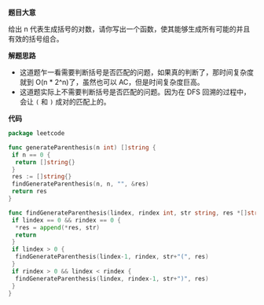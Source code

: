 **题目大意** 

给出 n 代表生成括号的对数，请你写出一个函数，使其能够生成所有可能的并且有效的括号组合。

**解题思路** 

- 这道题乍一看需要判断括号是否匹配的问题，如果真的判断了，那时间复杂度就到 O(n * 2^n)了，虽然也可以 AC，但是时间复杂度巨高。
- 这道题实际上不需要判断括号是否匹配的问题。因为在 DFS 回溯的过程中，会让 `(` 和 `)` 成对的匹配上的。

**代码** 

```go
package leetcode

func generateParenthesis(n int) []string {
 if n == 0 {
  return []string{}
 }
 res := []string{}
 findGenerateParenthesis(n, n, "", &res)
 return res
}

func findGenerateParenthesis(lindex, rindex int, str string, res *[]string) {
 if lindex == 0 && rindex == 0 {
  *res = append(*res, str)
  return
 }
 if lindex > 0 {
  findGenerateParenthesis(lindex-1, rindex, str+"(", res)
 }
 if rindex > 0 && lindex < rindex {
  findGenerateParenthesis(lindex, rindex-1, str+")", res)
 }
}
```